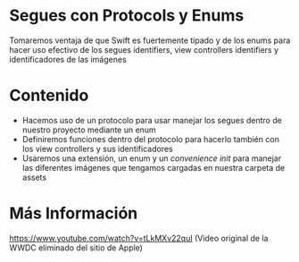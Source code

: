 # Segues con Protocols y Enums

Tomaremos ventaja de que Swift es fuertemente tipado y de los enums para hacer uso efectivo de los segues identifiers, view controllers identifiers y identificadores de las imágenes


# Contenido

- Hacemos uso de un protocolo para usar manejar los segues dentro de nuestro proyecto mediante un enum
- Definiremos funciones dentro del protocolo para hacerlo también con los view controllers y sus identificadores
- Usaremos una extensión, un enum y un *convenience init* para manejar las diferentes imágenes que tengamos cargadas en nuestra carpeta de assets


# Más Información

https://www.youtube.com/watch?v=tLkMXv22quI (Video original de la WWDC eliminado del sitio de Apple)
